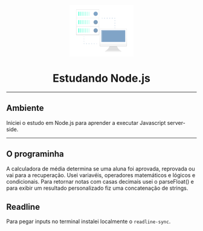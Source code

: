 <h1 align="center">
  <br>
  <img src="./assets/imagem.png" alt="ilustração de computador" width="170">
  <br>
    <br>
        Estudando Node.js
  <br>
</h1>

----

## Ambiente
Iniciei o estudo em Node.js para aprender a executar Javascript server-side.

----

## O programinha

A calculadora de média determina se uma aluna foi aprovada, reprovada ou vai para a recuperação.
Usei variavéis, operadores matemáticos e lógicos e condicionais.
Para retornar notas com casas decimais usei o parseFloat() e para exibir um resultado personalizado fiz uma concatenação de strings.


## Readline

Para pegar inputs no terminal instalei localmente o `readline-sync`.


